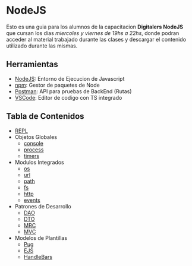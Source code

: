 # NodeJS 

Esto es una guia para los alumnos de la capacitacion __Digitalers NodeJS__ que cursan los dias _miercoles y viernes de 19hs a 22hs_, donde podran acceder al material trabajado durante las clases y descargar el contenido utilizado durante las mismas.

## Herramientas

* [NodeJS](https://nodejs.org): Entorno de Ejecucion de Javascript
* [npm](https://www.npmjs.com): Gestor de paquetes de Node
* [Postman](https://www.npmjs.com): API para pruebas de BackEnd (Rutas)
* [VSCode](https://code.visualstudio.com): Editor de codigo con TS integrado

## Tabla de Contenidos

* [REPL](./docs/repl.md)
* Objetos Globales
    * [console](./docs/global/console.md)
    * [process](./docs/global/process.md)
    * [timers](./docs/global/timers.md)
* Modulos Integrados
    * [os](./docs/built-in/os.md)
    * [url](./docs/built-in/url.md)
    * [path](./docs/built-in/path.md)
    * [fs](./docs/built-in/fs.md)
    * [http](./docs/built-in/http.md)
    * [events](./docs/built-in/events.md)
* Patrones de Desarrollo
    * [DAO](./docs/pattern/dao.md)
    * [DTO](./docs/pattern/dto.md)
    * [MRC](./docs/pattern/mrc.md)
    * [MVC](./docs/pattern/mvc.md)
* Modelos de Plantillas
    * [Pug](./docs/templates/pug.md)
    * [EJS](./docs/templates/ejs.md)
    * [HandleBars](./docs/templates/hbs.md)
